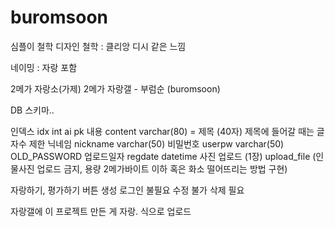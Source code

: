 # buromsoon
심플이 철학
디자인 철학 : 클리앙 디시 같은 느낌

네이밍 : 자랑 포함

2메가 자랑소(가제)
2메가 자랑갤 - 
부럼순 (buromsoon)

DB 스키마..

인덱스 idx int ai pk
내용 content varchar(80) = 제목 (40자) 제목에 들어갈 때는 글자수 제한
닉네임 nickname varchar(50)
비밀번호 userpw varchar(50) OLD_PASSWORD
업로드일자 regdate datetime
사진 업로드 (1장) upload_file (인물사진 업로드 금지, 용량 2메가바이트 이하 혹은 화소 떨어뜨리는 방법 구현)


자랑하기, 평가하기 버튼 생성
로그인 불필요
수정 불가
삭제 필요

자랑갤에 이 프로젝트 만든 게 자랑. 식으로 업로드
